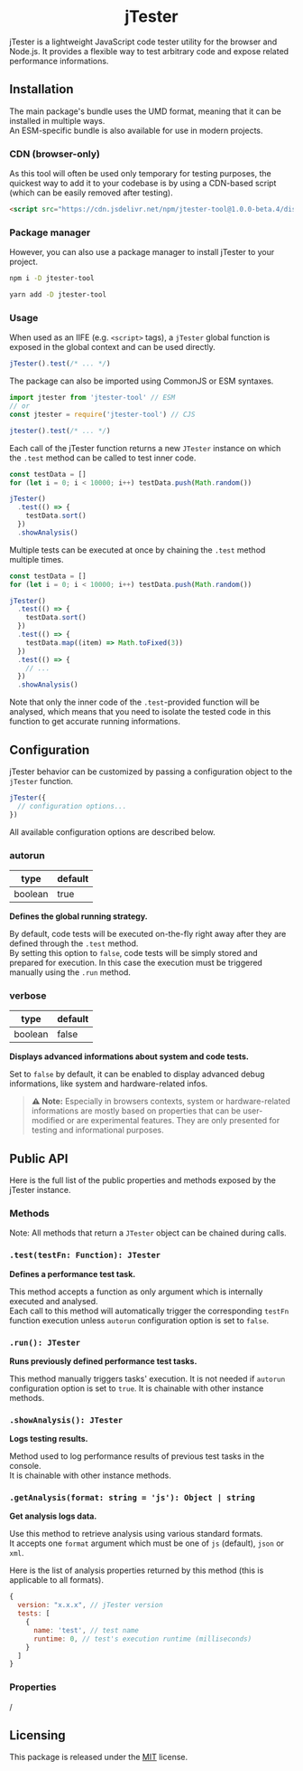# <div align="center">jTester</div>

jTester is a lightweight JavaScript code tester utility for the browser and Node.js. It provides a flexible way to test arbitrary code and expose related performance informations.

## Installation

The main package's bundle uses the UMD format, meaning that it can be installed in multiple ways.  
An ESM-specific bundle is also available for use in modern projects.

### CDN (browser-only)

As this tool will often be used only temporary for testing purposes, the quickest way to add it to your codebase is by using a CDN-based script (which can be easily removed after testing).

```html
<script src="https://cdn.jsdelivr.net/npm/jtester-tool@1.0.0-beta.4/dist/jtester.min.js"></script>
```

### Package manager

However, you can also use a package manager to install jTester to your project.

```sh
npm i -D jtester-tool
```

```sh
yarn add -D jtester-tool
```

### Usage

When used as an IIFE (e.g. `<script>` tags), a `jTester` global function is exposed in the global context and can be used directly.

```js
jTester().test(/* ... */)
```

The package can also be imported using CommonJS or ESM syntaxes.

```js
import jtester from 'jtester-tool' // ESM
// or
const jtester = require('jtester-tool') // CJS

jtester().test(/* ... */)
```

Each call of the jTester function returns a new `JTester` instance on which the `.test` method can be called to test inner code.

```js
const testData = []
for (let i = 0; i < 10000; i++) testData.push(Math.random())

jTester()
  .test(() => {
    testData.sort()
  })
  .showAnalysis()
```

Multiple tests can be executed at once by chaining the `.test` method multiple times.

```js
const testData = []
for (let i = 0; i < 10000; i++) testData.push(Math.random())

jTester()
  .test(() => {
    testData.sort()
  })
  .test(() => {
    testData.map((item) => Math.toFixed(3))
  })
  .test(() => {
    // ...
  })
  .showAnalysis()
```

Note that only the inner code of the `.test`-provided function will be analysed, which means that you need to isolate the tested code in this function to get accurate running informations.

## Configuration

jTester behavior can be customized by passing a configuration object to the `jTester` function.

```js
jTester({
  // configuration options...
})
```

All available configuration options are described below.

### autorun

| type    | default |
| ------- | ------- |
| boolean | true    |

**Defines the global running strategy.**

By default, code tests will be executed on-the-fly right away after they are defined through the `.test` method.  
By setting this option to `false`, code tests will be simply stored and prepared for execution. In this case the execution must be triggered manually using the `.run` method.

### verbose

| type    | default |
| ------- | ------- |
| boolean | false   |

**Displays advanced informations about system and code tests.**

Set to `false` by default, it can be enabled to display advanced debug informations, like system and hardware-related infos.

> **:warning: Note:** Especially in browsers contexts, system or hardware-related informations are mostly based on properties that can be user-modified or are experimental features. They are only presented for testing and informational purposes.

## Public API

Here is the full list of the public properties and methods exposed by the jTester instance.

### Methods

Note: All methods that return a `JTester` object can be chained during calls.

### `.test(testFn: Function): JTester`

**Defines a performance test task.**

This method accepts a function as only argument which is internally executed and analysed.  
Each call to this method will automatically trigger the corresponding `testFn` function execution unless `autorun` configuration option is set to `false`.

### `.run(): JTester`

**Runs previously defined performance test tasks.**

This method manually triggers tasks' execution. It is not needed if `autorun` configuration option is set to `true`.
It is chainable with other instance methods.

### `.showAnalysis(): JTester`

**Logs testing results.**

Method used to log performance results of previous test tasks in the console.  
It is chainable with other instance methods.

### `.getAnalysis(format: string = 'js'): Object | string`

**Get analysis logs data.**

Use this method to retrieve analysis using various standard formats.  
It accepts one `format` argument which must be one of `js` (default), `json` or `xml`.

Here is the list of analysis properties returned by this method (this is applicable to all formats).

```js
{
  version: "x.x.x", // jTester version
  tests: [
    {
      name: 'test', // test name
      runtime: 0, // test's execution runtime (milliseconds)
    }
  ]
}
```

### Properties

/

## Licensing

This package is released under the [MIT](https://opensource.org/license/mit/) license.

